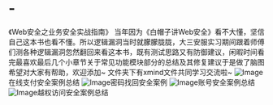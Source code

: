 ﻿# -
《Web安全之业务安全实战指南》
    当年因为《白帽子讲Web安全》看不大懂，坚信自己这本书也看不懂。所以逻辑漏洞当时就朦朦胧胧，大三安服实习期间跟着师傅们测各种逻辑漏洞忽然翻回来看这本书，既有测试思路又有防御建议，闲暇时间看完最喜欢最后几个小章节关于常见功能模块部分的总结及其修复建议于是做了脑图希望对大家有帮助，欢迎添加~ 文件夹下有xmind文件共同学习交流啦~
![Image](https://github.com/smallpo1nt/shrimp/blob/master/Web%E5%AE%89%E5%85%A8%E4%B9%8B%E4%B8%9A%E5%8A%A1%E5%AE%89%E5%85%A8%E5%AE%9E%E6%88%98%E6%8C%87%E5%8D%97/%E5%9C%A8%E7%BA%BF%E6%94%AF%E4%BB%98%E5%AE%89%E5%85%A8%E6%A1%88%E4%BE%8B%E6%80%BB%E7%BB%93.png)在线支付安全案例总结
![Image](https://github.com/smallpo1nt/shrimp/blob/master/Web%E5%AE%89%E5%85%A8%E4%B9%8B%E4%B8%9A%E5%8A%A1%E5%AE%89%E5%85%A8%E5%AE%9E%E6%88%98%E6%8C%87%E5%8D%97/%E5%AF%86%E7%A0%81%E6%89%BE%E5%9B%9E%E5%AE%89%E5%85%A8%E6%A1%88%E4%BE%8B.png)密码找回安全案例
![Image](https://github.com/smallpo1nt/shrimp/blob/master/Web%E5%AE%89%E5%85%A8%E4%B9%8B%E4%B8%9A%E5%8A%A1%E5%AE%89%E5%85%A8%E5%AE%9E%E6%88%98%E6%8C%87%E5%8D%97/%E8%B4%A6%E5%8F%B7%E5%AE%89%E5%85%A8%E6%A1%88%E4%BE%8B%E6%80%BB%E7%BB%93.png)账号安全案例总结
![Image](https://github.com/smallpo1nt/shrimp/blob/master/Web%E5%AE%89%E5%85%A8%E4%B9%8B%E4%B8%9A%E5%8A%A1%E5%AE%89%E5%85%A8%E5%AE%9E%E6%88%98%E6%8C%87%E5%8D%97/%E8%B6%8A%E6%9D%83%E8%AE%BF%E9%97%AE%E5%AE%89%E5%85%A8%E6%A1%88%E4%BE%8B%E6%80%BB%E7%BB%93.png)越权访问安全案例总结
